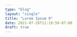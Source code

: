 ```yaml
---
type: "blog"
layout: "single"
title: "Lorem Ipsum 9"
date: 2021-07-26T11:19:59-07:00
draft: true
---
```


